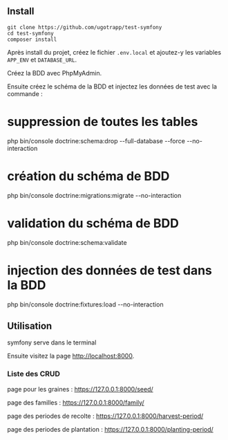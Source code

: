 ## Install

    git clone https://github.com/ugotrapp/test-symfony
    cd test-symfony
    composer install

Après install du projet, créez le fichier `.env.local` et ajoutez-y les variables `APP_ENV` et `DATABASE_URL`.

Créez la BDD avec PhpMyAdmin.

Ensuite créez le schéma de la BDD et injectez les données de test avec la commande :

# suppression de toutes les tables
php bin/console doctrine:schema:drop --full-database --force --no-interaction
# création du schéma de BDD
php bin/console doctrine:migrations:migrate --no-interaction
# validation du schéma de BDD
php bin/console doctrine:schema:validate
# injection des données de test dans la BDD
php bin/console doctrine:fixtures:load --no-interaction

## Utilisation

symfony serve dans le terminal

Ensuite visitez la page [http://localhost:8000](http://localhost:8000).

### Liste des CRUD

page pour les graines : https://127.0.0.1:8000/seed/

page des familles : https://127.0.0.1:8000/family/

page des periodes de recolte : https://127.0.0.1:8000/harvest-period/

page des periodes de plantation : https://127.0.0.1:8000/planting-period/